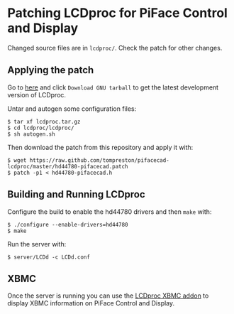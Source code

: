 Patching LCDproc for PiFace Control and Display
===============================================
Changed source files are in `lcdproc/`. Check the patch for other changes.

Applying the patch
------------------
Go to [here](http://lcdproc.cvs.sourceforge.net/) and click `Download GNU tarball`
to get the latest development version of LCDproc.

Untar and autogen some configuration files:

    $ tar xf lcdproc.tar.gz
    $ cd lcdproc/lcdproc/
    $ sh autogen.sh

Then download the patch from this repository and apply it with:

    $ wget https://raw.github.com/tompreston/pifacecad-lcdproc/master/hd44780-pifacecad.patch
    $ patch -p1 < hd44780-pifacecad.h

Building and Running LCDproc
----------------------------
Configure the build to enable the hd44780 drivers and then `make` with:

    $ ./configure --enable-drivers=hd44780
    $ make

Run the server with:

    $ server/LCDd -c LCDd.conf

XBMC
----
Once the server is running you can use the [LCDproc XBMC addon](http://wiki.xbmc.org/index.php?title=Add-on:XBMC_LCDproc) to display XBMC information on PiFace Control and Display.
